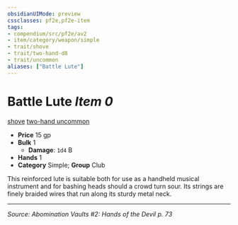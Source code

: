 ```yaml
---
obsidianUIMode: preview
cssclasses: pf2e,pf2e-item
tags:
- compendium/src/pf2e/av2
- item/category/weapon/simple
- trait/shove
- trait/two-hand-d8
- trait/uncommon
aliases: ["Battle Lute"]
---
```

# Battle Lute *Item 0*  
[shove](rules/traits/shove.md "Shove Weapon Trait")  [two-hand <d8>](rules/traits/two-hand-d8.md "Two-Hand Weapon Trait")  [uncommon](rules/traits/uncommon.md "Uncommon Rarity Trait")  

- **Price** 15 gp
- **Bulk** 1
  - **Damage**: `1d4` B
- **Hands** 1
- **Category** Simple; **Group** Club 

This reinforced lute is suitable both for use as a handheld musical instrument and for bashing heads should a crowd turn sour. Its strings are finely braided wires that run along its sturdy metal neck.


---
*Source: Abomination Vaults #2: Hands of the Devil p. 73*